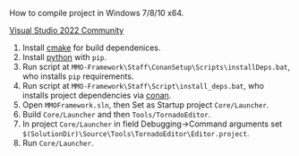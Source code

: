 How to compile project in Windows 7/8/10 x64.

[Visual Studio 2022 Community]()
    
1. Install [cmake]() for build dependenices.
2. Install [python]() with `pip`.
3. Run script at `MMO-Framework\Staff\ConanSetup\Scripts\installDeps.bat`, who installs `pip` requirements.
4. Run script at `MMO-Framework\Staff\Script\install_deps.bat`, who installs project dependencies via [conan]().
5. Open `MMOFramework.sln`, then Set as Startup project `Core/Launcher`. 
6. Build `Core/Launcher` and then `Tools/TornadoEditor`.
7. In project `Core/Launcher` in field Debugging->Command arguments set `$(SolutionDir)\Source\Tools\TornadoEditor\Editor.project`.
8. Run `Core/Launcher`.
